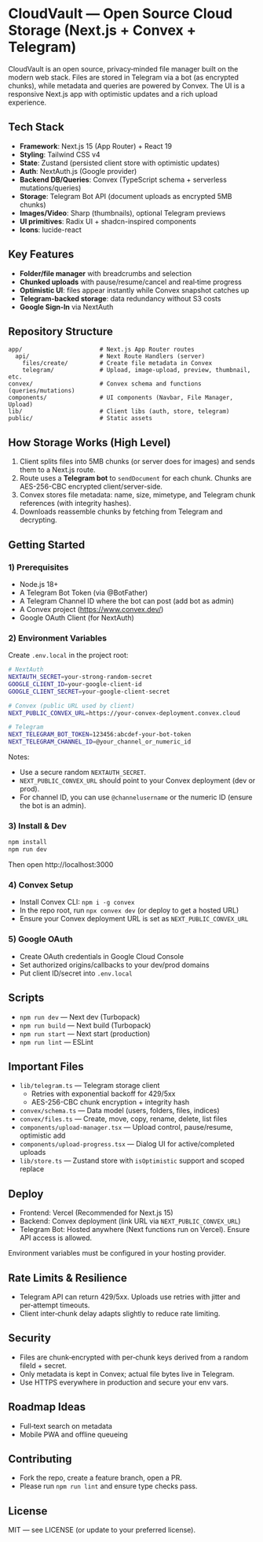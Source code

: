 # CloudVault — Open Source Cloud Storage (Next.js + Convex + Telegram)

CloudVault is an open source, privacy‑minded file manager built on the modern web stack. Files are stored in Telegram via a bot (as encrypted chunks), while metadata and queries are powered by Convex. The UI is a responsive Next.js app with optimistic updates and a rich upload experience.

## Tech Stack
- **Framework**: Next.js 15 (App Router) + React 19
- **Styling**: Tailwind CSS v4
- **State**: Zustand (persisted client store with optimistic updates)
- **Auth**: NextAuth.js (Google provider)
- **Backend DB/Queries**: Convex (TypeScript schema + serverless mutations/queries)
- **Storage**: Telegram Bot API (document uploads as encrypted 5MB chunks)
- **Images/Video**: Sharp (thumbnails), optional Telegram previews
- **UI primitives**: Radix UI + shadcn-inspired components
- **Icons**: lucide-react

## Key Features
- **Folder/file manager** with breadcrumbs and selection
- **Chunked uploads** with pause/resume/cancel and real‑time progress
- **Optimistic UI**: files appear instantly while Convex snapshot catches up
- **Telegram-backed storage**: data redundancy without S3 costs
- **Google Sign‑In** via NextAuth

## Repository Structure
```
app/                      # Next.js App Router routes
  api/                    # Next Route Handlers (server)
    files/create/         # Create file metadata in Convex
    telegram/             # Upload, image-upload, preview, thumbnail, etc.
convex/                   # Convex schema and functions (queries/mutations)
components/               # UI components (Navbar, File Manager, Upload)
lib/                      # Client libs (auth, store, telegram)
public/                   # Static assets
```

## How Storage Works (High Level)
1. Client splits files into 5MB chunks (or server does for images) and sends them to a Next.js route.
2. Route uses a **Telegram bot** to `sendDocument` for each chunk. Chunks are AES-256-CBC encrypted client/server-side.
3. Convex stores file metadata: name, size, mimetype, and Telegram chunk references (with integrity hashes).
4. Downloads reassemble chunks by fetching from Telegram and decrypting.

## Getting Started

### 1) Prerequisites
- Node.js 18+
- A Telegram Bot Token (via @BotFather)
- A Telegram Channel ID where the bot can post (add bot as admin)
- A Convex project (https://www.convex.dev/)
- Google OAuth Client (for NextAuth)

### 2) Environment Variables
Create `.env.local` in the project root:
```bash
# NextAuth
NEXTAUTH_SECRET=your-strong-random-secret
GOOGLE_CLIENT_ID=your-google-client-id
GOOGLE_CLIENT_SECRET=your-google-client-secret

# Convex (public URL used by client)
NEXT_PUBLIC_CONVEX_URL=https://your-convex-deployment.convex.cloud

# Telegram
NEXT_TELEGRAM_BOT_TOKEN=123456:abcdef-your-bot-token
NEXT_TELEGRAM_CHANNEL_ID=@your_channel_or_numeric_id
```

Notes:
- Use a secure random `NEXTAUTH_SECRET`.
- `NEXT_PUBLIC_CONVEX_URL` should point to your Convex deployment (dev or prod).
- For channel ID, you can use `@channelusername` or the numeric ID (ensure the bot is an admin).

### 3) Install & Dev
```bash
npm install
npm run dev
```
Then open http://localhost:3000

### 4) Convex Setup
- Install Convex CLI: `npm i -g convex`
- In the repo root, run `npx convex dev` (or deploy to get a hosted URL)
- Ensure your Convex deployment URL is set as `NEXT_PUBLIC_CONVEX_URL`

### 5) Google OAuth
- Create OAuth credentials in Google Cloud Console
- Set authorized origins/callbacks to your dev/prod domains
- Put client ID/secret into `.env.local`

## Scripts
- `npm run dev` — Next dev (Turbopack)
- `npm run build` — Next build (Turbopack)
- `npm run start` — Next start (production)
- `npm run lint` — ESLint

## Important Files
- `lib/telegram.ts` — Telegram storage client
  - Retries with exponential backoff for 429/5xx
  - AES-256-CBC chunk encryption + integrity hash
- `convex/schema.ts` — Data model (users, folders, files, indices)
- `convex/files.ts` — Create, move, copy, rename, delete, list files
- `components/upload-manager.tsx` — Upload control, pause/resume, optimistic add
- `components/upload-progress.tsx` — Dialog UI for active/completed uploads
- `lib/store.ts` — Zustand store with `isOptimistic` support and scoped replace

## Deploy
- Frontend: Vercel (Recommended for Next.js 15)
- Backend: Convex deployment (link URL via `NEXT_PUBLIC_CONVEX_URL`)
- Telegram Bot: Hosted anywhere (Next functions run on Vercel). Ensure API access is allowed.

Environment variables must be configured in your hosting provider.

## Rate Limits & Resilience
- Telegram API can return 429/5xx. Uploads use retries with jitter and per‑attempt timeouts.
- Client inter‑chunk delay adapts slightly to reduce rate limiting.

## Security
- Files are chunk‑encrypted with per‑chunk keys derived from a random fileId + secret.
- Only metadata is kept in Convex; actual file bytes live in Telegram.
- Use HTTPS everywhere in production and secure your env vars.

## Roadmap Ideas
- Full‑text search on metadata
- Mobile PWA and offline queueing

## Contributing
- Fork the repo, create a feature branch, open a PR.
- Please run `npm run lint` and ensure type checks pass.

## License
MIT — see LICENSE (or update to your preferred license).